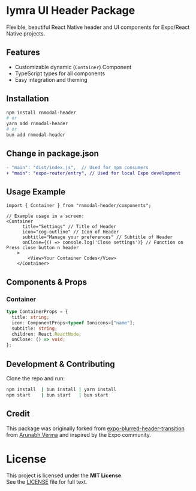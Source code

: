 # Iymra UI Header Package

Flexible, beautiful React Native header and UI components for Expo/React Native projects.

## Features

- Customizable dynamic (`Container`) Component 
- TypeScript types for all components
- Easy integration and theming

## Installation

```bash
npm install rnmodal-header
# or
yarn add rnmodal-header
# or 
bun add rnmodal-header
```

## Change in package.json

```diff
- "main": "dist/index.js",  // Used for npm consumers
+ "main": "expo-router/entry", // Used for local Expo development
```
## Usage Example

```tsx
import { Container } from "rnmodal-header/components";

// Example usage in a screen:
<Container
      title="Settings" // Title of Header
      icon="cog-outline" // Icon of Header
      subtitle="Manage your preferences" // Subtitle of Header
      onClose={() => console.log('Close settings')} // Function on Press close button n header
    >
        <View>Your Container Codes</View>
    </Container>
```

## Components & Props

### Container
```ts
type ContainerProps = {
  title: string;
  icon: ComponentProps<typeof Ionicons>["name"];
  subtitle: string;
  children: React.ReactNode;
  onClose: () => void;
};
```

## Development & Contributing

Clone the repo and run:

```bash
npm install  | bun install | yarn install
npm start    | bun start   | bun start
```

## Credit

This package was originally forked from [expo-blurred-header-transition](https://github.com/arunabhverma/expo-blurred-header-transition) from [Arunabh Verma](https://github.com/arunabhverma) and inspired by the Expo community.

# License

This project is licensed under the **MIT License**.  
See the [LICENSE](./LICENSE) file for full text.
